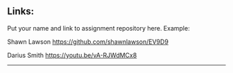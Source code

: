 
## Links:

Put your name and link to assignment repository here. Example:

Shawn Lawson    https://github.com/shawnlawson/EV9D9  
  
Darius Smith    https://youtu.be/vA-RJWdMCx8

----
